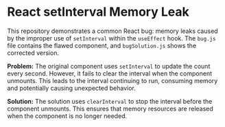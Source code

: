 # React setInterval Memory Leak

This repository demonstrates a common React bug: memory leaks caused by the improper use of `setInterval` within the `useEffect` hook.  The `bug.js` file contains the flawed component, and `bugSolution.js` shows the corrected version.

**Problem:**
The original component uses `setInterval` to update the count every second. However, it fails to clear the interval when the component unmounts. This leads to the interval continuing to run, consuming memory and potentially causing unexpected behavior.

**Solution:**
The solution uses `clearInterval` to stop the interval before the component unmounts.  This ensures that memory resources are released when the component is no longer needed.